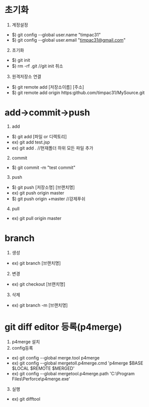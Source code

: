 # 초기화
1. 계정설정
+ $) git config --global user.name "timpac31"
+ $) git config --global user.email "timpac31@gmail.com"

2. 초기화
+ $) git init
+ $) rm -rf .git   //git init 취소

3. 원격저장소 연결
+ $) git remote add [저장소이름] [주소]
+ $) git remote add origin https:github.com/timpac31/MySource.git

# add->commit->push
1. add
+ $) git add [파일 or 디렉토리]
+ ex) git add test.jsp	
+ ex) git add .  			//현재폴더 하위 모든 파일 추가

2. commit
+ $) git commit -m "test commit"

3. push
+ $) git push [저장소명] [브랜치명]
+ ex) git push origin master  
+ $) git push origin +master   //강제푸쉬	      

4. pull
+ ex) git pull origin master

# branch
1. 생성
+ ex) git branch [브랜치명]
2. 변경
+ ex) git checkout [브랜치명]
3. 삭제
+ ex) git branch -m [브랜치명]

# git diff editor 등록(p4merge)
1. p4merge 설치
2. config등록
+ ex) git config --global merge.tool p4merge
+ ex) git config --global mergetoll.p4merge.cmd 'p4merge $BASE $LOCAL $REMOTE $MERGED'
+ ex) git config --global mergetool.p4merge.path 'C:\Program Files\Perforce\p4merge.exe'
3. 실행
+ ex) git difftool
